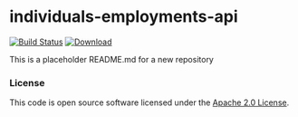 
# individuals-employments-api

[![Build Status](https://travis-ci.org/hmrc/individuals-employments-api.svg?branch=master)](https://travis-ci.org/hmrc/individuals-employments-api) [ ![Download](https://api.bintray.com/packages/hmrc/releases/individuals-employments-api/images/download.svg) ](https://bintray.com/hmrc/releases/individuals-employments-api/_latestVersion)

This is a placeholder README.md for a new repository

### License

This code is open source software licensed under the [Apache 2.0 License]("http://www.apache.org/licenses/LICENSE-2.0.html").
    